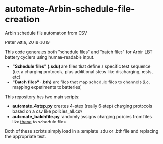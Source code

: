 # automate-Arbin-schedule-file-creation
Arbin schedule file automation from CSV

Peter Attia, 2018-2019

This code generates both "schedule files" and "batch files" for Arbin LBT battery cyclers using human-readable input.
- **"Schedule files" (.sdu)** are files that define a specific test sequence (i.e. a charging protocols, plus additional steps like discharging, rests, etc)
- **"Batch files" (.bth)** are files that map schedule files to channels (i.e. mapping experiments to batteries)

This repository has two main scripts:
- **automate_4step.py** creates 4-step (really 6-step) charging protocols based on a csv like policies_all.csv
- **automate_batchfile.py** randomly assigns charging policies from files like [these](https://github.com/petermattia/battery-parameter-spaces/tree/master/data/batch) to schedule files

Both of these scripts simply load in a template .sdu or .bth file and replacing the appropriate text.
